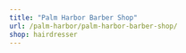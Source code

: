 ```yaml
---
title: "Palm Harbor Barber Shop"
url: /palm-harbor/palm-harbor-barber-shop/
shop: hairdresser
---
```

